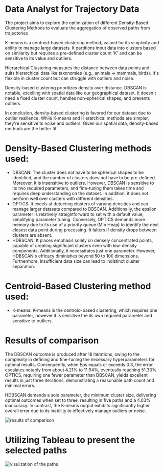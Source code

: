 # Data Analyst for Trajectory Data
The project aims to explore the optimization of different Density-Based Clustering Methods to evaluate the aggregation of observed paths from trajectories

K-means is a centroid-based clustering method, valued for its simplicity and ability to manage large datasets. It partitions input data into clusters based on similarity but requires a pre-defined cluster count 'K' and can be sensitive to its value and outliers.

Hierarchical Clustering measures the distance between data points and suits hierarchical data like taxonomies (e.g., animals -> mammals, birds). It's flexible in cluster count but can struggle with outliers and noise.

Density-based clustering prioritizes density over distance. DBSCAN is notable, excelling with spatial data like our geographical dataset. It doesn't need a fixed cluster count, handles non-spherical shapes, and prevents outliers.

In conclusion, density-based clustering is favored for our dataset due to outlier resilience. While K-means and Hierarchical methods are simpler, they're sensitive to noise and outliers. Given our spatial data, density-based methods are the better fit.
# 
# Density-Based Clustering methods used:
- DBSCAN:
  The cluster does not have to be spherical shapes to be identified, and the number of clusters does not have to be pre-defined. Moreover, it is insensitive to outliers.
  However, DBSCAN is sensitive to its two required parameters, and fine-tuning them takes time and requires deep understanding on the dataset. In addition, it does not
 perform well over clusters with different densities.
- OPTICS: It excels at detecting clusters of varying densities and can manage larger datasets compared to DBSCAN. Additionally, the epsilon parameter is relatively straightforward to set with a default value, simplifying parameter tuning.
Conversely, OPTICS demands more memory due to its use of a priority queue (Min Heap) to identify the next closest data point during processing. It falters if density drops between clusters are absent.
- HDBSCAN: It places emphasis solely on densely concentrated points, capable of creating significant clusters even with low-density components. Additionally, it necessitates just one parameter. However, HDBSCAN's efficacy diminishes beyond 50 to 100 dimensions. Furthermore, insufficient data size can lead to indistinct cluster separation.
  
# Centroid-Based Clustering method used:
- K-means: K-means is the centroid-based clustering, which requires one parameter, however it is sensitive the its own required parameter and sensitive to outliers.

# Results of comparison
The DBSCAN outcome is produced after 18 iterations, owing to the complexity in defining and fine-tuning the necessary hyperparameters for optimal results. Consequently, when Eps equals or exceeds 0.3, the error escalates notably from about 4.21% to 11.94%, eventually reaching 51.33%. OPTICS, requiring one fewer parameter than DBSCAN, yields excellent results in just three iterations, demonstrating a reasonable path count and minimal errors.

HDBSCAN demands a sole parameter, the minimum cluster size, delivering optimal outcomes when set to three; resulting in five paths and a 4.03% inaccuracy. In contrast, the K-means output exhibits significantly higher overall error due to its inability to effectively manage outliers or noise.

![results of comparison](https://github.com/clairewwp/Data-Analyst-Trajectory-Cluster-Optimizer/assets/104426974/7e2043f4-e9d4-42f6-b690-cdf171003dd6)
# Utilizing Tableau to present the selected paths
![visulization of the paths ](https://github.com/clairewwp/Data-Analyst-Trajectory-Cluster-Optimizer/assets/104426974/de10b6cc-516b-49dd-a46f-68603618f9ea)
